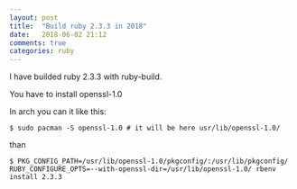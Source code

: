 ```yaml
---
layout: post
title:  "Build ruby 2.3.3 in 2018"
date:   2018-06-02 21:12
comments: true
categories: ruby
---
```


I have builded ruby 2.3.3 with ruby-build.

You have to install openssl-1.0

In arch you can it like this:

`$ sudo pacman -S openssl-1.0 # it will be here usr/lib/openssl-1.0/`

than

`$ PKG_CONFIG_PATH=/usr/lib/openssl-1.0/pkgconfig/:/usr/lib/pkgconfig/ RUBY_CONFIGURE_OPTS=--with-openssl-dir=/usr/lib/openssl-1.0/ rbenv install 2.3.3`
